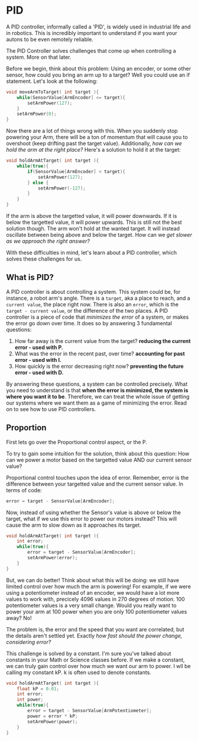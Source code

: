 # PID

A PID controller, informally called a 'PID', is widely used in industrial life and in robotics. This is incredibly important to understand if you want your autons to be even remotely reliable.

The PID Controller solves challenges that come up when controlling a system. More on that later.

Before we begin, think about this problem: Using an encoder, or some other sensor, how could you bring an arm up to a target? Well you could use an if statement. Let's look at the following:

``` c
void moveArmToTarget( int target ){
    while(SensorValue[ArmEncoder] <= target){
        setArmPower(127);
    }
    setArmPower(0);
}
```

Now there are a lot of things wrong with this. When you suddenly stop powering your Arm, there will be a ton of momentum that will cause you to overshoot (keep drifting past the target value). Additionally, *how can we hold the arm at the right place?* Here's a solution to hold it at the target:

``` c
void holdArmAtTarget( int target ){
    while(true){
        if(SensorValue[ArmEncoder] < target){
            setArmPower(127);
        } else {
            setArmPower(-127);
        }
    }
}
```

If the arm is above the targetted value, it will power downwards. If it is below the targetted value, it will power upwards. This is still not the best solution though. The arm won't hold at the wanted target. It will instead oscillate between being above and below the target. How can we *get slower as we approach the right answer?*

With these difficulties in mind, let's learn about a PID controller, which solves these challenges for us.

## What is PID?

A PID controller is about controlling a system. This system could be, for instance, a robot arm's angle. There is a `target`, aka a place to reach, and a `current value`, the place right now. There is also an `error`, which is the `target - current value`, or the difference of the two places. A PID controller is a piece of code that *minimizes the error* of a system, or makes the error go down over time. It does so by answering 3 fundamental questions:

1. How far away is the current value from the target? **reducing the current error - used with P.**
2. What was the error in the recent past, over time? **accounting for past error - used with I.**
1. How quickly is the error decreasing right now? **preventing the future error - used with D.**

By answering these questions, a system can be controlled precisely. What you need to understand is that **when the error is minimized, the system is where you want it to be**. Therefore, we can treat the whole issue of getting our systems where we want them as a game of minimizing the error. Read on to see how to use PID controllers.

## Proportion

First lets go over the Proportional control aspect, or the P.

To try to gain some intuition for the solution, think about this question: How can we power a motor based on the targetted value AND our current sensor value? 

Proportional control touches upon the idea of error. Remember, error is the difference between your targetted value and the current sensor value. In terms of code:

``` c
error = target - SensorValue[ArmEncoder];
```

Now, instead of using whether the Sensor's value is above or below the target, what if we use this error to power our motors instead? This will cause the arm to slow down as it approaches its target.

``` c
void holdArmAtTarget( int target ){
    int error;
    while(true){
        error = target - SensorValue[ArmEncoder];
        setArmPower(error);
    }
}
```

But, we can do better! Think about what this will be doing: we still have limited control over how much the arm is powering! For example, if we were using a potentiometer instead of an encoder, we would have a lot more values to work with, precicely 4096 values in 270 degrees of motion. 100 potentiometer values is a very small change. Would you really want to power your arm at 100 power when you are only 100 potentiometer values away? No!

The problem is, the error and the speed that you want are correlated, but the details aren't settled yet. Exactly *how fast should the power change, considering error?*

This challenge is solved by a constant. I'm sure you've talked about constants in your Math or Science classes before. If we make a constant, we can truly gain control over how much we want our arm to power. I wll be calling my constant kP. k is often used to denote constants.


``` c
void holdArmAtTarget( int target ){
    float kP = 0.01;
    int error;
    int power;
    while(true){
        error = target - SensorValue[ArmPotentiometer];
        power = error * kP;
        setArmPower(power);
    }
}
```




